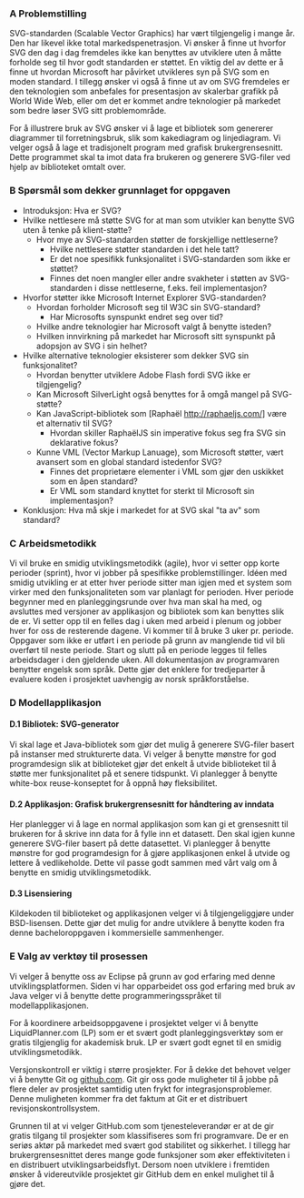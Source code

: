 ### A Problemstilling ###

SVG-standarden (Scalable Vector Graphics) har vært tilgjengelig i mange år.
Den har likevel ikke total markedspenetrasjon. Vi ønsker å finne ut hvorfor
SVG den dag i dag fremdeles ikke kan benyttes av utviklere uten å måtte
forholde seg til hvor godt standarden er støttet. En viktig del av dette er
å finne ut hvordan Microsoft har påvirket utvikleres syn på SVG som en moden
standard. I tillegg ønsker vi også å finne ut av om SVG fremdeles er den
teknologien som anbefales for presentasjon av skalerbar grafikk på World
Wide Web, eller om det er kommet andre teknologier på markedet som bedre
løser SVG sitt problemområde.

For å illustrere bruk av SVG ønsker vi å lage et bibliotek som genererer
diagrammer til forretningsbruk, slik som kakediagram og linjediagram. Vi
velger også å lage et tradisjonelt program med grafisk brukergrensesnitt.
Dette programmet skal ta imot data fra brukeren og generere SVG-filer ved
hjelp av biblioteket omtalt over.

### B Spørsmål som dekker grunnlaget for oppgaven ###

 - Introduksjon: Hva er SVG?
 - Hvilke nettlesere må støtte SVG for at man som utvikler kan benytte SVG uten å tenke på klient-støtte?
   - Hvor mye av SVG-standarden støtter de forskjellige nettleserne?
     - Hvilke nettlesere støtter standarden i det hele tatt?
     - Er det noe spesifikk funksjonalitet i SVG-standarden som ikke er støttet?
     - Finnes det noen mangler eller andre svakheter i støtten av SVG-standarden i disse nettleserne, f.eks. feil implementasjon?
 - Hvorfor støtter ikke Microsoft Internet Explorer SVG-standarden?
   - Hvordan forholder Microsoft seg til W3C sin SVG-standard?
     - Har Microsofts synspunkt endret seg over tid?
   - Hvilke andre teknologier har Microsoft valgt å benytte isteden?
   - Hvilken innvirkning på markedet har Microsoft sitt synspunkt på adopsjon av SVG i sin helhet?
 - Hvilke alternative teknologier eksisterer som dekker SVG sin funksjonalitet?
   - Hvordan benytter utviklere Adobe Flash fordi SVG ikke er tilgjengelig?
   - Kan Microsoft SilverLight også benyttes for å omgå mangel på SVG-støtte?
   - Kan JavaScript-bibliotek som [Raphaël http://raphaeljs.com/] være et alternativ til SVG?
     - Hvordan skiller RaphaëlJS sin imperative fokus seg fra SVG sin deklarative fokus?
   - Kunne VML (Vector Markup Lanuage), som Microsoft støtter, vært avansert som en global standard istedenfor SVG?
     - Finnes det proprietære elementer i VML som gjør den uskikket som en åpen standard?
     - Er VML som standard knyttet for sterkt til Microsoft sin implementasjon?
 - Konklusjon: Hva må skje i markedet for at SVG skal "ta av" som standard?
 
### C Arbeidsmetodikk ###

Vi vil bruke en smidig utviklingsmetodikk (agile), hvor vi setter opp korte
perioder (sprint), hvor vi jobber på spesifikke problemstillinger.  Idéen
med smidig utvikling er at etter hver periode sitter man igjen med et system
som virker med den funksjonaliteten som var planlagt for perioden. Hver
periode begynner med en planleggingsrunde over hva man skal ha med, og
avsluttes med versjoner av applikasjon og bibliotek som kan benyttes slik de
er. Vi setter opp til en felles dag i uken med arbeid i plenum og jobber
hver for oss de resterende dagene. Vi kommer til å bruke 3 uker pr. periode.
Oppgaver som ikke er utført i en periode på grunn av manglende tid vil bli
overført til neste periode.  Start og slutt på en periode legges til felles
arbeidsdager i den gjeldende uken. All dokumentasjon av programvaren
benytter engelsk som språk. Dette gjør det enklere for tredjeparter å
evaluere koden i prosjektet uavhengig av norsk språkforståelse.

### D Modellapplikasjon ###

#### D.1 Bibliotek: SVG-generator ####

Vi skal lage et Java-bibliotek som gjør det mulig å generere SVG-filer
basert på instanser med strukturerte data. Vi velger å benytte mønstre for
god programdesign slik at biblioteket gjør det enkelt å utvide biblioteket
til å støtte mer funksjonalitet på et senere tidspunkt. Vi planlegger å
benytte white-box reuse-konseptet for å oppnå høy fleksibilitet.

#### D.2 Applikasjon: Grafisk brukergrensesnitt for håndtering av inndata ####

Her planlegger vi å lage en normal applikasjon som kan gi et grensesnitt til
brukeren for å skrive inn data for å fylle inn et datasett. Den skal igjen
kunne generere SVG-filer basert på dette datasettet. Vi planlegger å benytte
mønstre for god programdesign for å gjøre applikasjonen enkel å utvide og
lettere å vedlikeholde. Dette vil passe godt sammen med vårt valg om å
benytte en smidig utviklingsmetodikk.

#### D.3 Lisensiering ####

Kildekoden til biblioteket og applikasjonen velger vi å tilgjengeliggjøre
under BSD-lisensen. Dette gjør det mulig for andre utviklere å benytte koden
fra denne bacheloroppgaven i kommersielle sammenhenger.

### E Valg av verktøy til prosessen ###

Vi velger å benytte oss av Eclipse på grunn av god erfaring med denne
utviklingsplatformen. Siden vi har opparbeidet oss god erfaring med bruk av
Java velger vi å benytte dette programmeringsspråket til
modellapplikasjonen.

For å koordinere arbeidsoppgavene i prosjektet velger vi å benytte
LiquidPlanner.com (LP) som er et svært godt planleggingsverktøy som er
gratis tilgjenglig for akademisk bruk. LP er svært godt egnet til en smidig
utviklingsmetodikk.

Versjonskontroll er viktig i større prosjekter. For å dekke det behovet
velger vi å benytte Git og [github.com][1]. Git gir oss gode
muligheter til å jobbe på flere deler av prosjektet samtidig uten frykt for
integrasjonsproblemer. Denne muligheten kommer fra det faktum at Git er et
distribuert revisjonskontrollsystem.

Grunnen til at vi velger GitHub.com som tjenesteleverandør er at de gir
gratis tilgang til prosjekter som klassifiseres som fri programvare. De er
en seriøs aktør på markedet med svært god stabilitet og sikkerhet. I tillegg
har brukergrensesnittet deres mange gode funksjoner som øker effektiviteten
i en distribuert utviklingsarbeidsflyt. Dersom noen utviklere i fremtiden
ønsker å videreutvikle prosjektet gir GitHub dem en enkel mulighet til å
gjøre det.

[1]: http://github.com "github - social coding, open source code hosting service"
